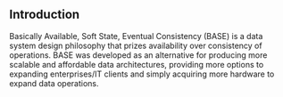 ## Introduction
Basically Available, Soft State, Eventual Consistency (BASE) is a data system design philosophy that prizes availability over consistency of operations. BASE was developed as an alternative for producing more scalable and affordable data architectures, providing more options to expanding enterprises/IT clients and simply acquiring more hardware to expand data operations.

